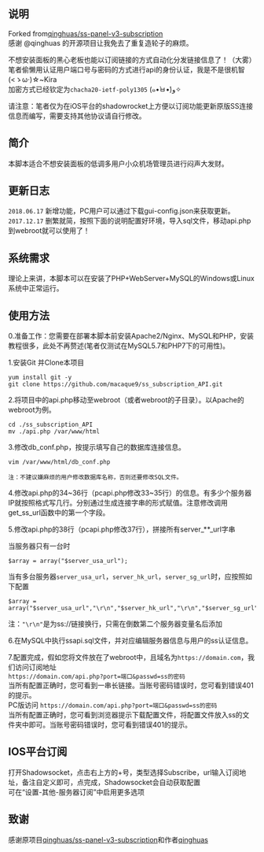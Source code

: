 说明
---
Forked from[qinghuas/ss-panel-v3-subscription](https://github.com/qinghuas/ss-panel-v3-subscription)<br>
感谢 @qinghuas 的开源项目让我免去了重复造轮子的麻烦。<br>

不想安装面板的黑心老板也能以订阅链接的方式自动化分发链接信息了！（大雾）<br>
笔者偷懒用认证用户端口号与密码的方式进行api的身份认证，我是不是很机智(<ゝω·)☆~Kira <br>
加密方式已经钦定为`chacha20-ietf-poly1305` (๑•̀ㅂ•́)و✧ <br>

请注意：笔者仅为在iOS平台的shadowrocket上方便以订阅功能更新原版SS连接信息而编写，需要支持其他协议请自行修改。<br>

简介
---
本脚本适合不想安装面板的低调多用户小众机场管理员进行闷声大发财。<br>

更新日志
---
`2018.06.17` 新增功能，PC用户可以通过下载gui-config.json来获取更新。
`2017.12.17` 删繁就简，按照下面的说明配置好环境，导入sql文件，移动api.php到webroot就可以使用了！

系统需求
---

理论上来讲，本脚本可以在安装了PHP+WebServer+MySQL的Windows或Linux系统中正常运行。<br>

使用方法
---

0.准备工作：您需要在部署本脚本前安装Apache2/Nginx、MySQL和PHP，安装教程很多，此处不再赘述(笔者仅测试在MySQL5.7和PHP7下的可用性)。

1.安装Git 并Clone本项目

    yum install git -y
    git clone https://github.com/macaque9/ss_subscription_API.git
    
2.将项目中的api.php移动至webroot（或者webroot的子目录）。以Apache的webroot为例。

    cd ./ss_subscription_API
    mv ./api.php /var/www/html

3.修改db_conf.php，按提示填写自己的数据库连接信息。

    vim /var/www/html/db_conf.php
    
    注：不建议嫌麻烦的用户修改数据库名称，否则还要修改SQL文件。

4.修改api.php的34\~36行（pcapi.php修改33\~35行）的信息。有多少个服务器IP就按照格式写几行。分别通过生成连接字串的形式赋值。注意修改调用get_ss_url函数中的第一个字段。

5.修改api.php的38行（pcapi.php修改37行），拼接所有server_**_url字串

当服务器只有一台时<br>

    $array = array("$server_usa_url");

当有多台服务器`server_usa_url`，`server_hk_url`，`server_sg_url`时，应按照如下配置

    $array = array("$server_usa_url","\r\n","$server_hk_url","\r\n","$server_sg_url");

注：`"\r\n"`是为ss://链接换行，只需在倒数第二个服务器变量名后添加

6.在MySQL中执行ssapi.sql文件，并对应编辑服务器信息与用户的ss认证信息。

7.配置完成，假如您将文件放在了webroot中，且域名为`https://domain.com`，我们访问订阅地址<br>
`https://domain.com/api.php?port=端口&passwd=ss的密码`<br>
当所有配置正确时，您可看到一串长链接。当账号密码错误时，您可看到错误401的提示。<br>
PC版访问 `https://domain.com/api.php?port=端口&passwd=ss的密码`<br>
当所有配置正确时，您可看到浏览器提示下载配置文件，将配置文件放入ss的文件夹中即可。当账号密码错误时，您可看到错误401的提示。<br>

IOS平台订阅
---
打开Shadowsocket，点击右上方的+号，类型选择Subscribe，url输入订阅地址，备注自定义即可，点完成，Shadowsocket会自动获取配置<br>
可在“设置-其他-服务器订阅”中启用更多选项<br>

致谢
---
感谢原项目[qinghuas/ss-panel-v3-subscription](https://github.com/qinghuas/ss-panel-v3-subscription)和作者[qinghuas](https://github.com/qinghuas)
